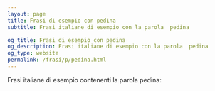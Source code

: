 ```yaml
---
layout: page
title: Frasi di esempio con pedina 
subtitle: Frasi italiane di esempio con la parola  pedina

og_title: Frasi di esempio con pedina 
og_description: Frasi italiane di esempio con la parola  pedina
og_type: website
permalink: /frasi/p/pedina.html
---
```


Frasi italiane di esempio contenenti la parola pedina:


